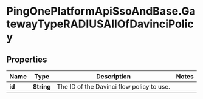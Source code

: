 # PingOnePlatformApiSsoAndBase.GatewayTypeRADIUSAllOfDavinciPolicy

## Properties

Name | Type | Description | Notes
------------ | ------------- | ------------- | -------------
**id** | **String** | The ID of the Davinci flow policy to use. | 


